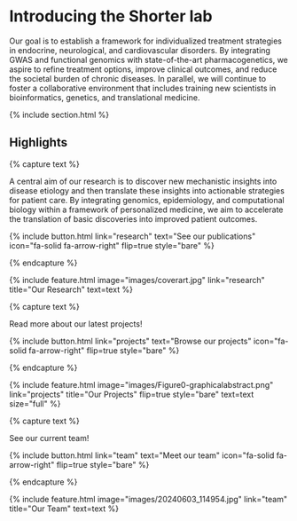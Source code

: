 ---
---

# Introducing the Shorter lab

Our goal is to establish a framework for individualized treatment strategies in endocrine, neurological, and cardiovascular disorders. By integrating GWAS and functional genomics with state-of-the-art pharmacogenetics, we aspire to refine treatment options, improve clinical outcomes, and reduce the societal burden of chronic diseases. In parallel, we will continue to foster a collaborative environment that includes training new scientists in bioinformatics, genetics, and translational medicine.

{% include section.html %}

## Highlights

{% capture text %}

A central aim of our research is to discover new mechanistic insights into disease etiology and then translate these insights into actionable strategies for patient care. By integrating genomics, epidemiology, and computational biology within a framework of personalized medicine, we aim to accelerate the translation of basic discoveries into improved patient outcomes.

{%
  include button.html
  link="research"
  text="See our publications"
  icon="fa-solid fa-arrow-right"
  flip=true
  style="bare"
%}

{% endcapture %}

{%
  include feature.html
  image="images/coverart.jpg"
  link="research"
  title="Our Research"
  text=text
%}

{% capture text %}

Read more about our latest projects!

{%
  include button.html
  link="projects"
  text="Browse our projects"
  icon="fa-solid fa-arrow-right"
  flip=true
  style="bare"
%}

{% endcapture %}

{%
  include feature.html
  image="images/Figure0-graphicalabstract.png" 
  link="projects"
  title="Our Projects"
  flip=true
  style="bare"
  text=text
  size="full"
%}

{% capture text %}

See our current team!

{%
  include button.html
  link="team"
  text="Meet our team"
  icon="fa-solid fa-arrow-right"
  flip=true
  style="bare"
%}

{% endcapture %}

{%
  include feature.html
  image="images/20240603_114954.jpg"
  link="team"
  title="Our Team"
  text=text
%}
